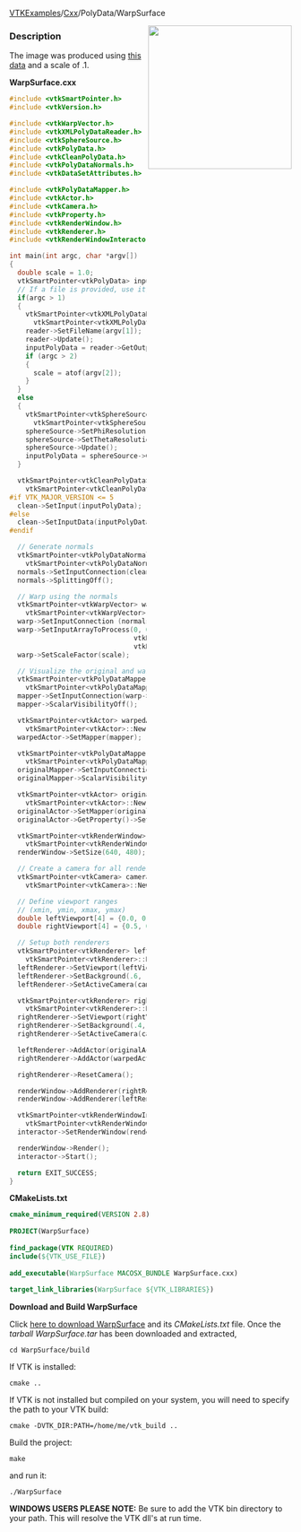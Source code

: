 [VTKExamples](/home/)/[Cxx](/Cxx)/PolyData/WarpSurface

<img align="right" src="https://github.com/lorensen/VTKExamples/blob/gh-pages/Testing/Baseline/PolyData/TestWarpSurface.png?raw=true" width="256" />

### Description
The image was produced using [this data](https://raw.githubusercontent.com/lorensen/VTKWikiExamples/master/Testing/Data/cowHead.vtp) and a scale of .1.

**WarpSurface.cxx**
```c++
#include <vtkSmartPointer.h>
#include <vtkVersion.h>

#include <vtkWarpVector.h>
#include <vtkXMLPolyDataReader.h>
#include <vtkSphereSource.h>
#include <vtkPolyData.h>
#include <vtkCleanPolyData.h>
#include <vtkPolyDataNormals.h>
#include <vtkDataSetAttributes.h>

#include <vtkPolyDataMapper.h>
#include <vtkActor.h>
#include <vtkCamera.h>
#include <vtkProperty.h>
#include <vtkRenderWindow.h>
#include <vtkRenderer.h>
#include <vtkRenderWindowInteractor.h>

int main(int argc, char *argv[])
{
  double scale = 1.0;
  vtkSmartPointer<vtkPolyData> inputPolyData;
  // If a file is provided, use it, otherwise generate a sphere
  if(argc > 1)
  {
    vtkSmartPointer<vtkXMLPolyDataReader> reader =
      vtkSmartPointer<vtkXMLPolyDataReader>::New();
    reader->SetFileName(argv[1]);
    reader->Update();
    inputPolyData = reader->GetOutput();
    if (argc > 2)
    {
      scale = atof(argv[2]);
    }
  }
  else
  {
    vtkSmartPointer<vtkSphereSource> sphereSource =
      vtkSmartPointer<vtkSphereSource>::New();
    sphereSource->SetPhiResolution(15);
    sphereSource->SetThetaResolution(15);
    sphereSource->Update();
    inputPolyData = sphereSource->GetOutput();
  }

  vtkSmartPointer<vtkCleanPolyData> clean =
    vtkSmartPointer<vtkCleanPolyData>::New();
#if VTK_MAJOR_VERSION <= 5
  clean->SetInput(inputPolyData);
#else
  clean->SetInputData(inputPolyData);
#endif

  // Generate normals
  vtkSmartPointer<vtkPolyDataNormals> normals =
    vtkSmartPointer<vtkPolyDataNormals>::New();
  normals->SetInputConnection(clean->GetOutputPort());
  normals->SplittingOff();

  // Warp using the normals
  vtkSmartPointer<vtkWarpVector> warp =
    vtkSmartPointer<vtkWarpVector>::New();
  warp->SetInputConnection (normals->GetOutputPort());
  warp->SetInputArrayToProcess(0, 0, 0,
                               vtkDataObject::FIELD_ASSOCIATION_POINTS,
                               vtkDataSetAttributes::NORMALS);
  warp->SetScaleFactor(scale);

  // Visualize the original and warped models
  vtkSmartPointer<vtkPolyDataMapper> mapper =
    vtkSmartPointer<vtkPolyDataMapper>::New();
  mapper->SetInputConnection(warp->GetOutputPort());
  mapper->ScalarVisibilityOff();

  vtkSmartPointer<vtkActor> warpedActor =
    vtkSmartPointer<vtkActor>::New();
  warpedActor->SetMapper(mapper);

  vtkSmartPointer<vtkPolyDataMapper> originalMapper =
    vtkSmartPointer<vtkPolyDataMapper>::New();
  originalMapper->SetInputConnection(normals->GetOutputPort());
  originalMapper->ScalarVisibilityOff();

  vtkSmartPointer<vtkActor> originalActor =
    vtkSmartPointer<vtkActor>::New();
  originalActor->SetMapper(originalMapper);
  originalActor->GetProperty()->SetInterpolationToFlat();

  vtkSmartPointer<vtkRenderWindow> renderWindow =
    vtkSmartPointer<vtkRenderWindow>::New();
  renderWindow->SetSize(640, 480);

  // Create a camera for all renderers
  vtkSmartPointer<vtkCamera> camera =
    vtkSmartPointer<vtkCamera>::New();

  // Define viewport ranges
  // (xmin, ymin, xmax, ymax)
  double leftViewport[4] = {0.0, 0.0, 0.5, 1.0};
  double rightViewport[4] = {0.5, 0.0, 1.0, 1.0};

  // Setup both renderers
  vtkSmartPointer<vtkRenderer> leftRenderer =
    vtkSmartPointer<vtkRenderer>::New();
  leftRenderer->SetViewport(leftViewport);
  leftRenderer->SetBackground(.6, .5, .4);
  leftRenderer->SetActiveCamera(camera);

  vtkSmartPointer<vtkRenderer> rightRenderer =
    vtkSmartPointer<vtkRenderer>::New();
  rightRenderer->SetViewport(rightViewport);
  rightRenderer->SetBackground(.4, .5, .6);
  rightRenderer->SetActiveCamera(camera);

  leftRenderer->AddActor(originalActor);
  rightRenderer->AddActor(warpedActor);

  rightRenderer->ResetCamera();

  renderWindow->AddRenderer(rightRenderer);
  renderWindow->AddRenderer(leftRenderer);

  vtkSmartPointer<vtkRenderWindowInteractor> interactor =
    vtkSmartPointer<vtkRenderWindowInteractor>::New();
  interactor->SetRenderWindow(renderWindow);

  renderWindow->Render();
  interactor->Start();

  return EXIT_SUCCESS;
}
```
**CMakeLists.txt**
```cmake
cmake_minimum_required(VERSION 2.8)
 
PROJECT(WarpSurface)
 
find_package(VTK REQUIRED)
include(${VTK_USE_FILE})
 
add_executable(WarpSurface MACOSX_BUNDLE WarpSurface.cxx)
 
target_link_libraries(WarpSurface ${VTK_LIBRARIES})
```

**Download and Build WarpSurface**

Click [here to download WarpSurface](https://github.com/lorensen/VTKWikiExamplesTarballs/raw/master/WarpSurface.tar) and its *CMakeLists.txt* file.
Once the *tarball WarpSurface.tar* has been downloaded and extracted,
```
cd WarpSurface/build 
```
If VTK is installed:
```
cmake ..
```
If VTK is not installed but compiled on your system, you will need to specify the path to your VTK build:
```
cmake -DVTK_DIR:PATH=/home/me/vtk_build ..
```
Build the project:
```
make
```
and run it:
```
./WarpSurface
```
**WINDOWS USERS PLEASE NOTE:** Be sure to add the VTK bin directory to your path. This will resolve the VTK dll's at run time.

